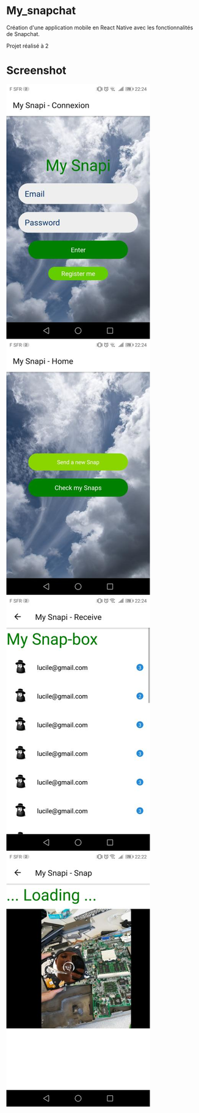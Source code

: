 # My_snapchat

Création d'une application mobile en React Native avec les fonctionnalités de Snapchat.

Projet réalisé à 2

# Screenshot

![alt text](https://github.com/Lucilelebeau/My_snapchat/blob/master/img_snap/Screenshot_20200626-222410.jpg)
![alt text](https://github.com/Lucilelebeau/My_snapchat/blob/master/img_snap/Screenshot_20200626-222432.jpg)
![alt text](https://github.com/Lucilelebeau/My_snapchat/blob/master/img_snap/Screenshot_20200626-222447.jpg)
![alt text](https://github.com/Lucilelebeau/My_snapchat/blob/master/img_snap/Screenshot_20200626-222213.jpg)
